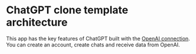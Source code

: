 # ChatGPT clone template architecture

This app has the key features of ChatGPT built with the [OpenAI connection](https://docs.gadget.dev/guides/plugins/openai#how-does-the-openai-connection-work). You can create an account, create chats and receive data from OpenAI.